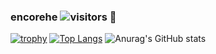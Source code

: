 ### encorehe   ![visitors](https://visitor-badge.glitch.me/badge?page_id=page.id)  👋 
[![trophy](https://github-profile-trophy.vercel.app/?username=ryo-ma)](https://github.com/ryo-ma/github-profile-trophy)
[![Top Langs](https://github-readme-stats.vercel.app/api/top-langs/?username=encorehe&layout=compact)](https://github.com/anuraghazra/github-readme-stats)
![Anurag's GitHub stats](https://github-readme-stats.vercel.app/api?username=encorehe&show_icons=true&theme=radical)
<!--
**encorehe/encorehe** is a ✨ _special_ ✨ repository because its `README.md` (this file) appears on your GitHub profile.

Here are some ideas to get you started:

- 🔭 I’m currently working on ...
- 🌱 I’m currently learning ...
- 👯 I’m looking to collaborate on ...
- 🤔 I’m looking for help with ...
- 💬 Ask me about ...
- 📫 How to reach me: ...
- 😄 Pronouns: ...
- ⚡ Fun fact: ...
-->
